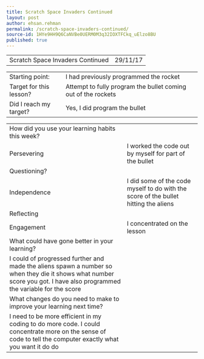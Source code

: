 ```yaml
---
title: Scratch Space Invaders Continued
layout: post
author: ehsan.rehman
permalink: /scratch-space-invaders-continued/
source-id: 1HYe9HH9Q6CaNVBe0UERM0M3q32IOXTFCkq_uElzo8BU
published: true
---
```

<table>
  <tr>
    <td>Scratch Space Invaders Continued</td>
    <td>29/11/17</td>
  </tr>
</table>


<table>
  <tr>
    <td>Starting point:</td>
    <td>I had previously programmed the rocket</td>
  </tr>
  <tr>
    <td>Target for this lesson?</td>
    <td>Attempt to fully program the bullet coming out of the rockets</td>
  </tr>
  <tr>
    <td>Did I reach my target? </td>
    <td>Yes, I did program the bullet</td>
  </tr>
</table>


<table>
  <tr>
    <td>How did you use your learning habits this week?</td>
    <td></td>
  </tr>
  <tr>
    <td>Persevering</td>
    <td>I worked the code out by myself for part of the bullet</td>
  </tr>
  <tr>
    <td>Questioning?</td>
    <td></td>
  </tr>
  <tr>
    <td>Independence</td>
    <td>I did some of the code myself to do with the score of the bullet hitting the aliens</td>
  </tr>
  <tr>
    <td>Reflecting</td>
    <td></td>
  </tr>
  <tr>
    <td>Engagement</td>
    <td>I concentrated on the lesson</td>
  </tr>
  <tr>
    <td>What could have gone better in your learning?</td>
    <td></td>
  </tr>
  <tr>
    <td>I could of progressed further and made the aliens spawn a number so when they die it shows what number score you got. I have also programmed the variable for the score</td>
    <td></td>
  </tr>
  <tr>
    <td>What changes do you need to make to improve your learning next time?</td>
    <td></td>
  </tr>
  <tr>
    <td> I need to be more efficient in my coding to do more code. I could concentrate more on the sense of code to tell the computer exactly what you want it do do</td>
    <td></td>
  </tr>
</table>


